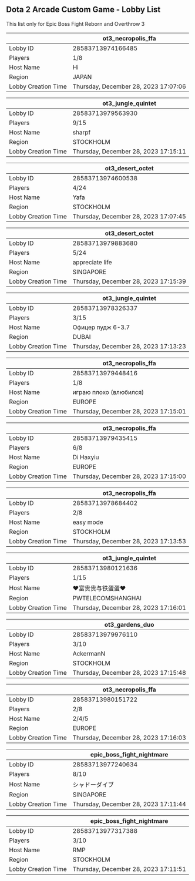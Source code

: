 ## Dota 2 Arcade Custom Game - Lobby List

This list only for Epic Boss Fight Reborn and Overthrow 3

|  | ot3_necropolis_ffa |
| ------ | ------ |
| Lobby ID | 28583713974166485 |
| Players | 1/8 |
| Host Name | Hi |
| Region | JAPAN |
| Lobby Creation Time | Thursday, December 28, 2023 17:07:06 |


|  | ot3_jungle_quintet |
| ------ | ------ |
| Lobby ID | 28583713979563930 |
| Players | 9/15 |
| Host Name | sharpf |
| Region | STOCKHOLM |
| Lobby Creation Time | Thursday, December 28, 2023 17:15:11 |


|  | ot3_desert_octet |
| ------ | ------ |
| Lobby ID | 28583713974600538 |
| Players | 4/24 |
| Host Name | Yafa |
| Region | STOCKHOLM |
| Lobby Creation Time | Thursday, December 28, 2023 17:07:45 |


|  | ot3_desert_octet |
| ------ | ------ |
| Lobby ID | 28583713979883680 |
| Players | 5/24 |
| Host Name | appreciate life |
| Region | SINGAPORE |
| Lobby Creation Time | Thursday, December 28, 2023 17:15:39 |


|  | ot3_jungle_quintet |
| ------ | ------ |
| Lobby ID | 28583713978326337 |
| Players | 3/15 |
| Host Name | Офицер пудж 6-3.7 |
| Region | DUBAI |
| Lobby Creation Time | Thursday, December 28, 2023 17:13:23 |


|  | ot3_necropolis_ffa |
| ------ | ------ |
| Lobby ID | 28583713979448416 |
| Players | 1/8 |
| Host Name | играю плохо (влюбился) |
| Region | EUROPE |
| Lobby Creation Time | Thursday, December 28, 2023 17:15:01 |


|  | ot3_necropolis_ffa |
| ------ | ------ |
| Lobby ID | 28583713979435415 |
| Players | 6/8 |
| Host Name | Di Haxyiu |
| Region | EUROPE |
| Lobby Creation Time | Thursday, December 28, 2023 17:15:00 |


|  | ot3_necropolis_ffa |
| ------ | ------ |
| Lobby ID | 28583713978684402 |
| Players | 2/8 |
| Host Name | easy mode |
| Region | STOCKHOLM |
| Lobby Creation Time | Thursday, December 28, 2023 17:13:53 |


|  | ot3_jungle_quintet |
| ------ | ------ |
| Lobby ID | 28583713980121636 |
| Players | 1/15 |
| Host Name | ❤富贵贵与铁蛋蛋❤ |
| Region | PWTELECOMSHANGHAI |
| Lobby Creation Time | Thursday, December 28, 2023 17:16:01 |


|  | ot3_gardens_duo |
| ------ | ------ |
| Lobby ID | 28583713979976110 |
| Players | 3/10 |
| Host Name | AckermanN |
| Region | STOCKHOLM |
| Lobby Creation Time | Thursday, December 28, 2023 17:15:48 |


|  | ot3_necropolis_ffa |
| ------ | ------ |
| Lobby ID | 28583713980151722 |
| Players | 2/8 |
| Host Name | 2/4/5 |
| Region | EUROPE |
| Lobby Creation Time | Thursday, December 28, 2023 17:16:03 |


|  | epic_boss_fight_nightmare |
| ------ | ------ |
| Lobby ID | 28583713977240634 |
| Players | 8/10 |
| Host Name | シャドーダイブ |
| Region | SINGAPORE |
| Lobby Creation Time | Thursday, December 28, 2023 17:11:44 |


|  | epic_boss_fight_nightmare |
| ------ | ------ |
| Lobby ID | 28583713977317388 |
| Players | 3/10 |
| Host Name | RMP |
| Region | STOCKHOLM |
| Lobby Creation Time | Thursday, December 28, 2023 17:11:51 |


